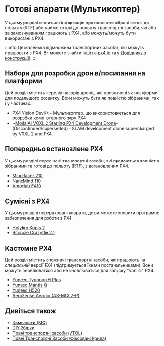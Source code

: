 # Готові апарати (Мультикоптер)

У цьому розділі міститься інформація про повністю зібрані готові до польоту (RTF) або майже готові до польоту транспортні засоби, які або за замовчуванням працюють з PX4, або можуть/можуть бути використані з PX4.

:::info
Це маленька підмножина транспортних засобів, які можуть працювати з PX4.
Ви можете знайти інші на [px4.io](https://px4.io/ecosystem/commercial-systems/) та у [Довіднику з конструкцій](../airframes/airframe_reference.md).
:::

## Набори для розробки дронів/посилання на платформи

Цей розділ містить перелік наборів дронів, які призначені як платформи для подальшого розвитку.
Вони можуть бути як повністю зібраними, так і у частинах.

- [PX4 Vision DevKit](../complete_vehicles_mc/px4_vision_kit.md) - Мультикоптер, що використовується для розробки комп'ютерного зору PX4
- ~[ModalAI VOXL 2 Starling PX4 Development Drone](../complete_vehicles_mc/modalai_starling.md)~ (Discontinued/superseded) - SLAM development drone supercharged by VOXL 2 and PX4.

## Попередньо встановлене PX4

У цьому розділі перелічені транспортні засоби, які продаються повністю зібраними та готові до польоту (RTF), з встановленим PX4.

- [MindRacer 210](../complete_vehicles_mc/mindracer210.md)
- [NanoMind 110](../complete_vehicles_mc/nanomind110.md)
- [Amovlab F410](../complete_vehicles_mc/amov_F410_drone.md)

## Сумісні з PX4

У цьому розділі перераховані апарати, де ви можете оновити програмне забезпечення для роботи з PX4.

- [Holybro Kopis 2](../complete_vehicles_mc/holybro_kopis2.md)
- [Bitcraze Crazyflie 2.1](../complete_vehicles_mc/crazyflie21.md)

## Кастомне PX4

Цей розділ містить споживчі транспортні засоби, які працюють на _спеціальній_ версії PX4 (підтримується їхніми постачальниками).
Вони можуть оновлюватися або не оновлюватися для запуску "vanilla" PX4.

- [Yuneec Typhoon H Plus](https://us.yuneec.com/typhoon-h-plus/)
- [Yuneec Mantis Q](https://px4.io/project/yuneec-mantis-q/)
- [Yuneec H520](https://px4.io/project/yuneec-h520-hexacopter/)
- [AeroSense Aerobo (AS-MC02-P)](https://px4.io/project/aerosense-aerobo/)

## Дивіться також

- [Комплекти (MC)](../frames_multicopter/kits.md)
- [DIY Збірки](../frames_multicopter/diy_builds.md)
- [Повні транспортні засоби (VTOL)](../complete_vehicles_vtol/README.md)
- [Повні Транспортні Засоби (Фіксовані Крила)](../complete_vehicles_fw/README.md)

